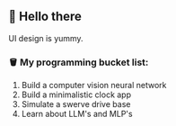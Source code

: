 ## 👋 Hello there
UI design is yummy.

### 🪣 My programming bucket list:
1. Build a computer vision neural network
2. Build a minimalistic clock app
3. Simulate a swerve drive base
4. Learn about LLM's and MLP's

<!--
**cascaade/cascaade** is a ✨ _special_ ✨ repository because its `README.md` (this file) appears on your GitHub profile.

Here are some ideas to get you started:

- 🔭 I’m currently working on ...
- 🌱 I’m currently learning ...
- 👯 I’m looking to collaborate on ...
- 🤔 I’m looking for help with ...
- 💬 Ask me about ...
- 📫 How to reach me: ...
- 😄 Pronouns: ...
- ⚡ Fun fact: ...
-->
